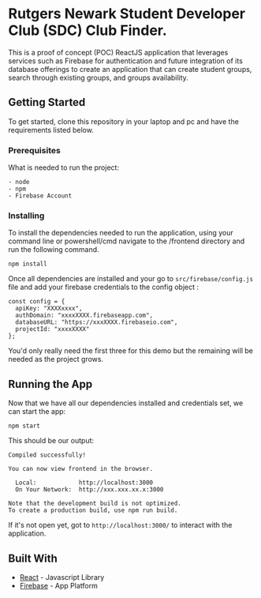 # Rutgers Newark Student Developer Club (SDC) Club Finder.

This is a proof of concept (POC) ReactJS application that leverages services such as Firebase for authentication and future integration of its database offerings
to create an application that can create student groups, search through existing groups, and groups availability. 

## Getting Started

To get started, clone this repository in your laptop and pc and have the requirements listed below. 

### Prerequisites

What is needed to run the project: 
```
- node
- npm
- Firebase Account
```

### Installing

To install the dependencies needed to run the application, using your command line or powershell/cmd 
navigate to the /frontend directory and run the following command.  

```
npm install
```

Once all dependencies are installed and your go to ```src/firebase/config.js``` file and add your firebase credentials to the config object : 
```
const config = {
  apiKey: "XXXXxxxx",
  authDomain: "xxxxXXXX.firebaseapp.com",
  databaseURL: "https://xxxXXXX.firebaseio.com",
  projectId: "xxxxXXXX"
};
```

You'd only really need the first three for this demo but the remaining will be needed as the project grows.



## Running the App

Now that we have all our dependencies installed and credentials set, we can start the app:

```
npm start
```

This should be our output:
```
Compiled successfully!

You can now view frontend in the browser.

  Local:            http://localhost:3000
  On Your Network:  http://xxx.xxx.xx.x:3000

Note that the development build is not optimized.
To create a production build, use npm run build.
```

If it's not open yet, got to ```http://localhost:3000/``` to interact with the application. 

## Built With

* [React](https://reactjs.org/) - Javascript Library
* [Firebase](https://firebase.google.com/) - App Platform

